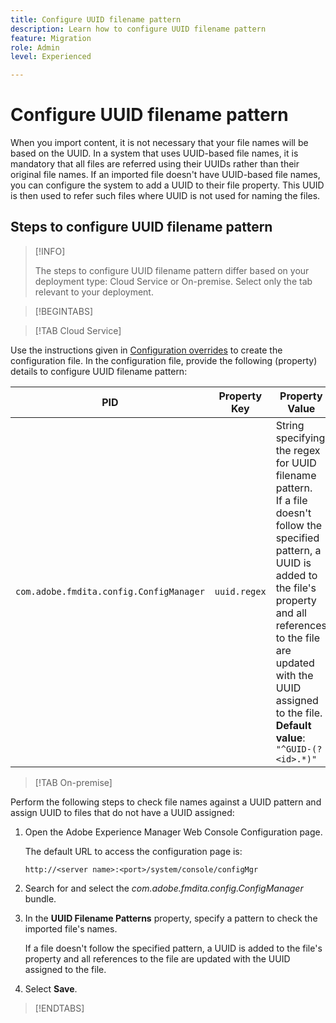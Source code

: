 ```yaml
---
title: Configure UUID filename pattern
description: Learn how to configure UUID filename pattern
feature: Migration
role: Admin
level: Experienced

---
```

# Configure UUID filename pattern

When you import content, it is not necessary that your file names will be based on the UUID. In a system that uses UUID-based file names, it is mandatory that all files are referred using their UUIDs rather than their original file names. If an imported file doesn't have UUID-based file names, you can configure the system to add a UUID to their file property. This UUID is then used to refer such files where UUID is not used for naming the files.

## Steps to configure UUID filename pattern

>[!INFO]
>
> The steps to configure UUID filename pattern differ based on your deployment type: Cloud Service or On-premise. Select only the tab relevant to your deployment.

>[!BEGINTABS]

>[!TAB Cloud Service] 

Use the instructions given in [Configuration overrides](download-install-additional-config-override.md#) to create the configuration file. In the configuration file, provide the following \(property\) details to configure UUID filename pattern:

|PID|Property Key|Property Value|
|---|------------|--------------|
|`com.adobe.fmdita.config.ConfigManager`|`uuid.regex`|String specifying the regex for UUID filename pattern. <br> If a file doesn't follow the specified pattern, a UUID is added to the file's property and all references to the file are updated with the UUID assigned to the file. <br> **Default value**: `"^GUID-(?<id>.*)"` |


>[!TAB On-premise] 

Perform the following steps to check file names against a UUID pattern and assign UUID to files that do not have a UUID assigned:

1.  Open the Adobe Experience Manager Web Console Configuration page.

    The default URL to access the configuration page is:

    ```http
    http://<server name>:<port>/system/console/configMgr
    ```

1.  Search for and select the *com.adobe.fmdita.config.ConfigManager* bundle.

1.  In the **UUID Filename Patterns** property, specify a pattern to check the imported file's names.

    If a file doesn't follow the specified pattern, a UUID is added to the file's property and all references to the file are updated with the UUID assigned to the file.

1.  Select **Save**.

>[!ENDTABS]





